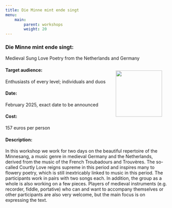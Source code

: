 ```yaml
---
title: Die Minne mint ende singt
menu:
    main:
        parent: workshops
        weight: 20
---
```

### Die Minne mint ende singt:
Medieval Sung Love Poetry from the Netherlands and Germany

<img src="../../../images/ManesseCodex.jpg" style="width: 9rem; float: right; margin:1rem">

#### Target audience:
Enthusiasts of every level; individuals and duos
#### Date:
February 2025, exact date to be announced
#### Cost:
157 euros per person
#### Description:
In this workshop we work for two days on the beautiful repertoire of the Minnesang, a music genre in medieval Germany and the Netherlands, derived from the music of the French Troubadours and Trouvères. The so-called Courtly Love reigns supreme in this period and inspires many to flowery poetry, which is still inextricably linked to music in this period. The participants work in pairs with two songs each. In addition, the group as a whole is also working on a few pieces. Players of medieval instruments (e.g. recorder, fiddle, portative) who can and want to accompany themselves or other participants are also very welcome, but the main focus is on expressing the text.
